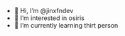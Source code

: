 - 👋 Hi, I’m @jinxfndev
- 👀 I’m interested in osiris
- 🌱 I’m currently learning thirt person

<!---
jinxfndev/jinxfndev is a ✨ special ✨ repository because its `README.md` (this file) appears on your GitHub profile.
You can click the Preview link to take a look at your changes.
--->
